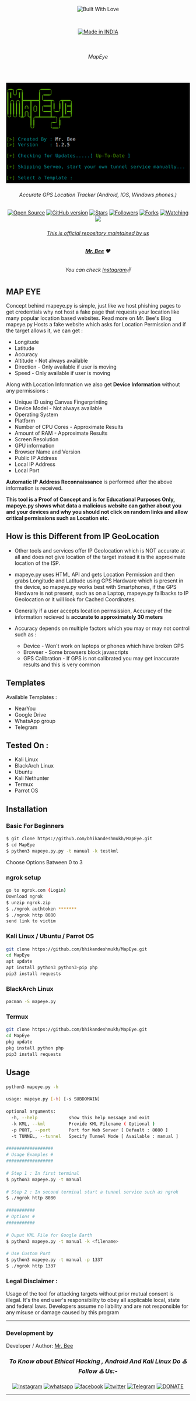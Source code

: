 
<p align=center>
  <img title="Built With Love" src="https://forthebadge.com/images/badges/built-with-love.svg"></p>

  <br>

<p align=center>
  <a href="https://www.instagram.com/bhikan_deshmukh"><img title="Made in INDIA" src="https://img.shields.io/badge/MADE%20IN-INDIA-SCRIPT?colorA=%23ff8100&colorB=%23017e40&colorC=%23ff0000&style=for-the-badge"></a>
  </p>

  <br>

###### <p align="center"> *MapEye*

  <br>

<p align="center"><img src="res/mapeye.png"></p>

###### <p align="center">Accurate GPS Location Tracker (Android, IOS, Windows phones.)<p align="center">
<p align=center>
  <a href="https://www.instagram.com/bhikan_deshmukh"><img title="Open Source" src="https://img.shields.io/badge/Open%20Source-%E2%99%A5-red" ></a>
  <a href="https://www.instagram.com/bhikan_deshmukh"><img title="GitHub version" src="https://d25lcipzij17d.cloudfront.net/badge.svg?id=gh&type=6&v=1.0&x2=0" ></a>
  <a href="https://www.instagram.com/bhikan_deshmukh"><img title="Stars" src="https://img.shields.io/github/stars/bhikandeshmukh/MapEye?style=social" ></a>
  <a href="https://github.com/bhikandeshmukh/followers"><img title="Followers" src="https://img.shields.io/github/followers/bhikandeshmukh?color=blue&style=flat-square"></a>
  <a href="https://github.com/bhikandeshmukh/MapEye/network/members"><img title="Forks" src="https://img.shields.io/github/forks/bhikandeshmukh/MapEye?color=red&style=flat-square"></a>
  <a href="https://github.com/bhikandeshmukh/MapEye/watchers"><img title="Watching" src="https://img.shields.io/github/watchers/bhikandeshmukh/MapEye?label=Watchers&color=blue&style=flat-square"></a>
  <a href="#"><img src="https://badges.pufler.dev/visits/bhikandeshmukh/MapEye">

###### <p align="center">*This is official repository maintained by us*
###### <p align="center"> *[**Mr. Bee**](https://www.instagram.com/bhikan_deshmukh/) ❤️*
###### <p align="center"> *You can check [Instagram](https://www.instagram.com/bhikan_deshmukh)✌*

## MAP EYE

Concept behind mapeye.py is simple, just like we host phishing pages to get credentials why not host a fake page that requests your location like many popular location based websites. Read more on Mr. Bee's Blog mapeye.py Hosts a fake website which asks for Location Permission and if the target allows it, we can get :

* Longitude
* Latitude
* Accuracy
* Altitude - Not always available
* Direction - Only available if user is moving
* Speed - Only available if user is moving

Along with Location Information we also get **Device Information** without any permissions :

* Unique ID using Canvas Fingerprinting
* Device Model - Not always available
* Operating System
* Platform
* Number of CPU Cores - Approximate Results
* Amount of RAM - Approximate Results
* Screen Resolution
* GPU information
* Browser Name and Version
* Public IP Address
* Local IP Address
* Local Port

**Automatic IP Address Reconnaissance** is performed after the above information is received.

**This tool is a Proof of Concept and is for Educational Purposes Only, mapeye.py shows what data a malicious website can gather about you and your devices and why you should not click on random links and allow critical permissions such as Location etc.**

## How is this Different from IP GeoLocation

* Other tools and services offer IP Geolocation which is NOT accurate at all and does not give location of the target instead it is the approximate location of the ISP.

* mapeye.py uses HTML API and gets Location Permission and then grabs Longitude and Latitude using GPS Hardware which is present in the device, so mapeye.py works best with Smartphones, if the GPS Hardware is not present, such as on a Laptop, mapeye.py fallbacks to IP Geolocation or it will look for Cached Coordinates.  

* Generally if a user accepts location permsission, Accuracy of the information recieved is **accurate to approximately 30 meters**

* Accuracy depends on multiple factors which you may or may not control such as :
  * Device - Won't work on laptops or phones which have broken GPS
  * Browser - Some browsers block javascripts
  * GPS Calibration - If GPS is not calibrated you may get inaccurate results and this is very common

## Templates

Available Templates :

* NearYou
* Google Drive
* WhatsApp group
* Telegram

## Tested On :

* Kali Linux
* BlackArch Linux
* Ubuntu
* Kali Nethunter
* Termux
* Parrot OS

## Installation

### Basic For Beginners

```bash
$ git clone https://github.com/bhikandeshmukh/MapEye.git
$ cd MapEye
$ python3 mapeye.py.py -t manual -k testkml
```
Choose Options Batween 0 to 3

### ngrok setup

```bash
go to ngrok.com (Login)
Download ngrok
$ unzip ngrok.zip
$ ./ngrok authtoken *******
$ ./ngrok http 8080
send link to victim
```

### Kali Linux / Ubuntu / Parrot OS

```bash
git clone https://github.com/bhikandeshmukh/MapEye.git
cd MapEye
apt update
apt install python3 python3-pip php
pip3 install requests
```

### BlackArch Linux

```bash
pacman -S mapeye.py
```

### Termux

```bash
git clone https://github.com/bhikandeshmukh/MapEye.git
cd MapEye
pkg update
pkg install python php
pip3 install requests
```

## Usage

```bash
python3 mapeye.py -h

usage: mapeye.py [-h] [-s SUBDOMAIN]

optional arguments:
  -h, --help            show this help message and exit
  -k KML, --kml         Provide KML Filename ( Optional )
  -p PORT, --port       Port for Web Server [ Default : 8080 ]
  -t TUNNEL, --tunnel   Specify Tunnel Mode [ Available : manual ]

##################
# Usage Examples #
##################

# Step 1 : In first terminal
$ python3 mapeye.py -t manual

# Step 2 : In second terminal start a tunnel service such as ngrok
$ ./ngrok http 8080

###########
# Options #
###########

# Ouput KML File for Google Earth
$ python3 mapeye.py -t manual -k <filename>

# Use Custom Port
$ python3 mapeye.py -t manual -p 1337
$ ./ngrok http 1337

```

### Legal Disclaimer :

Usage of the tool for attacking targets without prior mutual consent is illegal. It's the end user's responsibility to obey all applicable local, state and federal laws. Developers assume no liability and are not responsible for any misuse or damage caused by this program

-------------------------------------------------------------------------------------

### Development by

Developer / Author: [Mr. Bee](https://www.instagram.com/bhikan_deshmukh/)

### <p align="center">*To Know about Ethical Hacking , Android And Kali Linux Do ♨️ Follow ♨️ Us:-*</p>
<p align="center">
<a href="https://www.instagram.com/bhikan_deshmukh/"><img title="Instagram" src="https://img.shields.io/badge/instagram-%23E4405F.svg?&style=for-the-badge&logo=instagram&logoColor=white"></a>
<a href="https://wa.me/918600525401"><img title="whatsapp" src="https://img.shields.io/badge/WHATSAPP-%2325D366.svg?&style=for-the-badge&logo=whatsapp&logoColor=white"></a>
<a href="https://www.facebook.com/thebhikandeshmukh"><img title="facebook" src="https://img.shields.io/badge/facebook-%231877F2.svg?&style=for-the-badge&logo=facebook&logoColor=white"></a>
<a href="https://www.twitter.com/bhikan_deshmukh/"><img title="twitter" src="https://img.shields.io/badge/twitter-%231DA1F2.svg?&style=for-the-badge&logo=twitter&logoColor=white"></a>
<a href="https://t.me/dev_aladdin"><img title="Telegram" src="https://img.shields.io/badge/Telegram-blue?style=for-the-badge&logo=Telegram"></a>
<a href="https://rzp.io/l/mrbee"><img title="DONATE" src="https://img.shields.io/badge/DONATE-yellow?style=for-the-badge&logo=google-pay"></a>
</p>

-------------------------------------------------------------------------------------
